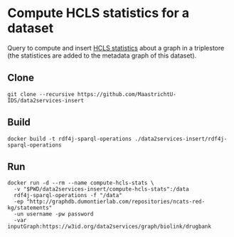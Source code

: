 # Compute HCLS statistics for a dataset

Query to compute and insert [HCLS statistics](https://www.w3.org/TR/hcls-dataset/#s6_6) about a graph in a triplestore (the statistices are added to the metadata graph of this dataset).

## Clone

```shell
git clone --recursive https://github.com/MaastrichtU-IDS/data2services-insert
```

## Build

```shell
docker build -t rdf4j-sparql-operations ./data2services-insert/rdf4j-sparql-operations
```

## Run

```shell
docker run -d --rm --name compute-hcls-stats \
  -v "$PWD/data2services-insert/compute-hcls-stats":/data 
  rdf4j-sparql-operations -f "/data" 
  -ep "http://graphdb.dumontierlab.com/repositories/ncats-red-kg/statements" 
  -un username -pw password 
  -var inputGraph:https://w3id.org/data2services/graph/biolink/drugbank
```


